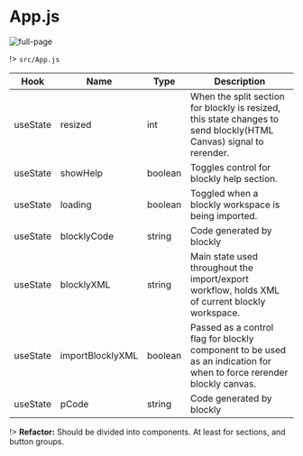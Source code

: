 # App.js

![full-page](../img/full-page.png)

<div class="file-path">

!> `src/App.js`

</div>

<!-- prettier-ignore -->
|Hook|Name|Type|Description|
|----|----|----|-----------|
|useState|resized|int|When the split section for blockly is resized, this state changes to send blockly(HTML Canvas) signal to rerender.|
|useState|<span class="ghost">showHelp</span>|boolean|Toggles control for blockly help section.|
|useState|<span class="ghost">loading</span>|boolean|Toggled when a blockly workspace is being imported.|
|useState|blocklyCode|string|Code generated by blockly|
|useState|blocklyXML|string|Main state used throughout the import/export workflow, holds XML of current blockly workspace.|
|useState|importBlocklyXML|boolean|Passed as a control flag for blockly component to be used as an indication for when to force rerender blockly canvas.|
|useState|pCode|string|Code generated by blockly|

<div class="todo">

!> **Refactor:** Should be divided into components. At least for sections, and button groups.

</div>
